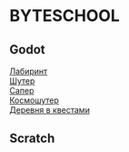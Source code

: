 # BYTESCHOOL

## Godot

[Лабиринт](lesson-1/labirint.md) <br>
[Шутер](Shooter/Shooter.md)<br>
[Сапер](Miner/Miner.md)<br>
[Космошутер](CosmoShoot/CosmoShoot.md)<br>
[Деревня в квестами](IzoQuest/IzoQuest.md)<br>


## Scratch
